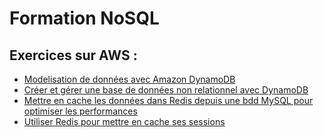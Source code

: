 # Formation NoSQL

## Exercices sur AWS : 

- [Modelisation de données avec Amazon DynamoDB](https://aws.amazon.com/fr/getting-started/hands-on/data-modeling-gaming-app-with-dynamodb/)
- [Créer et gérer une base de données non relationnel avec DynamoDB](https://aws.amazon.com/fr/getting-started/hands-on/create-manage-nonrelational-database-dynamodb/module-3/)
- [Mettre en cache les données dans Redis depuis une bdd MySQL pour optimiser les performances](https://aws.amazon.com/fr/getting-started/hands-on/boosting-mysql-database-performance-with-amazon-elasticache-for-redis/)
- [Utiliser Redis pour mettre en cache ses sessions](https://aws.amazon.com/fr/getting-started/hands-on/building-fast-session-caching-with-amazon-elasticache-for-redis/)

